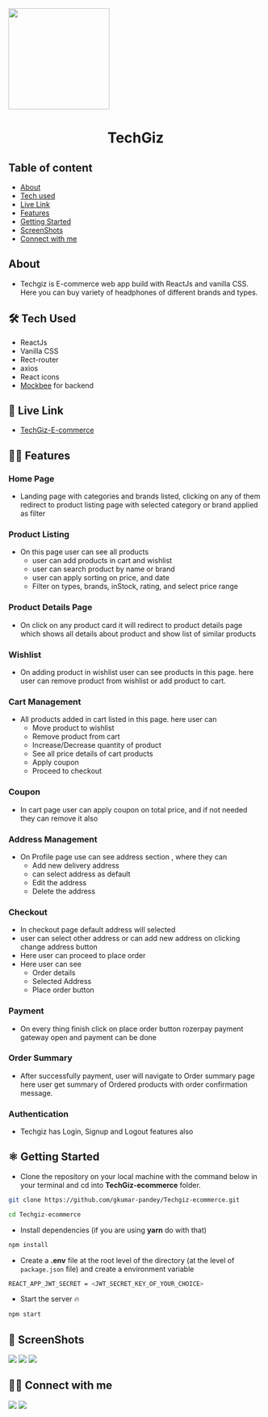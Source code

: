 <img src="https://res.cloudinary.com/dlykup1dh/image/upload/v1690015711/TechGiz/techgiz-logo.png" width="200px"  >

<div style='text-align:center' >
<h1>TechGiz</h1>
</div>

## Table of content

- [About](#about)
- [Tech used](#🛠️-tech-used)
- [Live Link](#🚀-live-link)
- [Features](#🧑‍💻-features)
- [Getting Started](#⚛️-getting-started)
- [ScreenShots](#📸-screenshots)
- [Connect with me](#🧑‍💻-connect-with-me)

## About

- Techgiz is E-commerce web app build with ReactJs and vanilla CSS. Here you can buy variety of headphones of different brands and types.

## 🛠️ Tech Used

- ReactJs
- Vanilla CSS
- Rect-router
- axios
- React icons
- [Mockbee](https://mockbee.netlify.app/) for backend

## 🚀 Live Link

- [TechGiz-E-commerce](https://mockbee.netlify.app/)

## 🧑‍💻 Features

### Home Page

- Landing page with categories and brands listed, clicking on any of them redirect to product listing page with selected category or brand applied as filter

### Product Listing

- On this page user can see all products
  - user can add products in cart and wishlist
  - user can search product by name or brand
  - user can apply sorting on price, and date
  - Filter on types, brands, inStock, rating, and select price range

### Product Details Page

- On click on any product card it will redirect to product details page which shows all details about product and show list of similar products

### Wishlist

- On adding product in wishlist user can see products in this page. here user can remove product from wishlist or add product to cart.

### Cart Management

- All products added in cart listed in this page. here user can
  - Move product to wishlist
  - Remove product from cart
  - Increase/Decrease quantity of product
  - See all price details of cart products
  - Apply coupon
  - Proceed to checkout

### Coupon

- In cart page user can apply coupon on total price, and if not needed they can remove it also

### Address Management

- On Profile page use can see address section , where they can
  - Add new delivery address
  - can select address as default
  - Edit the address
  - Delete the address

### Checkout

- In checkout page default address will selected
- user can select other address or can add new address on clicking change address button
- Here user can proceed to place order
- Here user can see
  - Order details
  - Selected Address
  - Place order button

### Payment

- On every thing finish click on place order button rozerpay payment gateway open and payment can be done

### Order Summary

- After successfully payment, user will navigate to Order summary page here user get summary of Ordered products with order confirmation message.

### Authentication

- Techgiz has Login, Signup and Logout features also

## ⚛️ Getting Started

- Clone the repository on your local machine with the command below in your terminal and cd into **TechGiz-ecommerce** folder.

```sh
git clone https://github.com/gkumar-pandey/Techgiz-ecommerce.git

cd Techgiz-ecommerce
```

- Install dependencies (if you are using **yarn** do with that)

```sh
npm install
```

- Create a **.env** file at the root level of the directory (at the level of `package.json` file) and create a environment variable

```sh
REACT_APP_JWT_SECRET = <JWT_SECRET_KEY_OF_YOUR_CHOICE>
```

- Start the server 🔥

```sh
npm start
```

## 📸 ScreenShots

<img src="https://res.cloudinary.com/dlykup1dh/image/upload/v1690013813/Project-ScreenShorts/TechGiz/TechGiz-Home_hmbwji.png" >
<img src="https://res.cloudinary.com/dlykup1dh/image/upload/v1690013842/Project-ScreenShorts/TechGiz/TechGiz-Products_bq8twq.png" >
<img src="https://res.cloudinary.com/dlykup1dh/image/upload/v1690013854/Project-ScreenShorts/TechGiz/TechGiz-Cart_audb1i.png" >

## 🧑‍💻 Connect with me

<a href="https://twitter.com/gautamkp078"><img src="https://img.shields.io/badge/Twitter-1DA1F2?style=for-the-badge&logo=twitter&logoColor=white"/></a>
<a href="https://www.linkedin.com/in/gkpandey"><img src="https://img.shields.io/badge/LinkedIn-0077B5?style=for-the-badge&logo=linkedin&logoColor=white"/></a>
